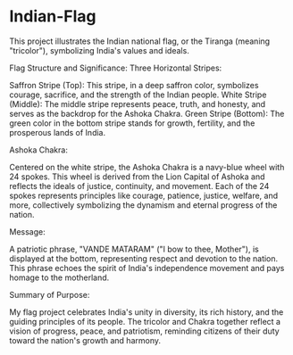 # Indian-Flag

This project illustrates the Indian national flag, or the Tiranga (meaning "tricolor"), symbolizing India's values and ideals.

Flag Structure and Significance:
Three Horizontal Stripes:

Saffron Stripe (Top): This stripe, in a deep saffron color, symbolizes courage, sacrifice, and the strength of the Indian people.
White Stripe (Middle): The middle stripe represents peace, truth, and honesty, and serves as the backdrop for the Ashoka Chakra.
Green Stripe (Bottom): The green color in the bottom stripe stands for growth, fertility, and the prosperous lands of India.

Ashoka Chakra:

Centered on the white stripe, the Ashoka Chakra is a navy-blue wheel with 24 spokes. This wheel is derived from the Lion Capital of Ashoka and reflects the ideals of justice, continuity, and movement.
Each of the 24 spokes represents principles like courage, patience, justice, welfare, and more, collectively symbolizing the dynamism and eternal progress of the nation.

Message:

A patriotic phrase, "VANDE MATARAM" ("I bow to thee, Mother"), is displayed at the bottom, representing respect and devotion to the nation. This phrase echoes the spirit of India's independence movement and pays homage to the motherland.

Summary of Purpose:

My flag project celebrates India's unity in diversity, its rich history, and the guiding principles of its people. The tricolor and Chakra together reflect a vision of progress, peace, and patriotism, reminding citizens of their duty toward the nation's growth and harmony.
